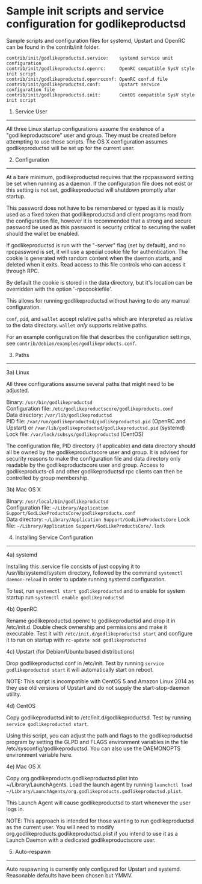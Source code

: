 Sample init scripts and service configuration for godlikeproductsd
==========================================================

Sample scripts and configuration files for systemd, Upstart and OpenRC
can be found in the contrib/init folder.

    contrib/init/godlikeproductsd.service:    systemd service unit configuration
    contrib/init/godlikeproductsd.openrc:     OpenRC compatible SysV style init script
    contrib/init/godlikeproductsd.openrcconf: OpenRC conf.d file
    contrib/init/godlikeproductsd.conf:       Upstart service configuration file
    contrib/init/godlikeproductsd.init:       CentOS compatible SysV style init script

1. Service User
---------------------------------

All three Linux startup configurations assume the existence of a "godlikeproductscore" user
and group.  They must be created before attempting to use these scripts.
The OS X configuration assumes godlikeproductsd will be set up for the current user.

2. Configuration
---------------------------------

At a bare minimum, godlikeproductsd requires that the rpcpassword setting be set
when running as a daemon.  If the configuration file does not exist or this
setting is not set, godlikeproductsd will shutdown promptly after startup.

This password does not have to be remembered or typed as it is mostly used
as a fixed token that godlikeproductsd and client programs read from the configuration
file, however it is recommended that a strong and secure password be used
as this password is security critical to securing the wallet should the
wallet be enabled.

If godlikeproductsd is run with the "-server" flag (set by default), and no rpcpassword is set,
it will use a special cookie file for authentication. The cookie is generated with random
content when the daemon starts, and deleted when it exits. Read access to this file
controls who can access it through RPC.

By default the cookie is stored in the data directory, but it's location can be overridden
with the option '-rpccookiefile'.

This allows for running godlikeproductsd without having to do any manual configuration.

`conf`, `pid`, and `wallet` accept relative paths which are interpreted as
relative to the data directory. `wallet` *only* supports relative paths.

For an example configuration file that describes the configuration settings,
see `contrib/debian/examples/godlikeproducts.conf`.

3. Paths
---------------------------------

3a) Linux

All three configurations assume several paths that might need to be adjusted.

Binary:              `/usr/bin/godlikeproductsd`  
Configuration file:  `/etc/godlikeproductscore/godlikeproducts.conf`  
Data directory:      `/var/lib/godlikeproductsd`  
PID file:            `/var/run/godlikeproductsd/godlikeproductsd.pid` (OpenRC and Upstart) or `/var/lib/godlikeproductsd/godlikeproductsd.pid` (systemd)  
Lock file:           `/var/lock/subsys/godlikeproductsd` (CentOS)  

The configuration file, PID directory (if applicable) and data directory
should all be owned by the godlikeproductscore user and group.  It is advised for security
reasons to make the configuration file and data directory only readable by the
godlikeproductscore user and group.  Access to godlikeproducts-cli and other godlikeproductsd rpc clients
can then be controlled by group membership.

3b) Mac OS X

Binary:              `/usr/local/bin/godlikeproductsd`  
Configuration file:  `~/Library/Application Support/GodLikeProductsCore/godlikeproducts.conf`  
Data directory:      `~/Library/Application Support/GodLikeProductsCore`
Lock file:           `~/Library/Application Support/GodLikeProductsCore/.lock`

4. Installing Service Configuration
-----------------------------------

4a) systemd

Installing this .service file consists of just copying it to
/usr/lib/systemd/system directory, followed by the command
`systemctl daemon-reload` in order to update running systemd configuration.

To test, run `systemctl start godlikeproductsd` and to enable for system startup run
`systemctl enable godlikeproductsd`

4b) OpenRC

Rename godlikeproductsd.openrc to godlikeproductsd and drop it in /etc/init.d.  Double
check ownership and permissions and make it executable.  Test it with
`/etc/init.d/godlikeproductsd start` and configure it to run on startup with
`rc-update add godlikeproductsd`

4c) Upstart (for Debian/Ubuntu based distributions)

Drop godlikeproductsd.conf in /etc/init.  Test by running `service godlikeproductsd start`
it will automatically start on reboot.

NOTE: This script is incompatible with CentOS 5 and Amazon Linux 2014 as they
use old versions of Upstart and do not supply the start-stop-daemon utility.

4d) CentOS

Copy godlikeproductsd.init to /etc/init.d/godlikeproductsd. Test by running `service godlikeproductsd start`.

Using this script, you can adjust the path and flags to the godlikeproductsd program by
setting the GLPD and FLAGS environment variables in the file
/etc/sysconfig/godlikeproductsd. You can also use the DAEMONOPTS environment variable here.

4e) Mac OS X

Copy org.godlikeproducts.godlikeproductsd.plist into ~/Library/LaunchAgents. Load the launch agent by
running `launchctl load ~/Library/LaunchAgents/org.godlikeproducts.godlikeproductsd.plist`.

This Launch Agent will cause godlikeproductsd to start whenever the user logs in.

NOTE: This approach is intended for those wanting to run godlikeproductsd as the current user.
You will need to modify org.godlikeproducts.godlikeproductsd.plist if you intend to use it as a
Launch Daemon with a dedicated godlikeproductscore user.

5. Auto-respawn
-----------------------------------

Auto respawning is currently only configured for Upstart and systemd.
Reasonable defaults have been chosen but YMMV.
